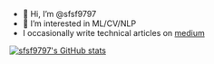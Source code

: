 - 👋 Hi, I’m @sfsf9797
- 👀 I’m interested in ML/CV/NLP
- I occasionally write technical articles on [medium](https://sekfook97.medium.com/)

<!---
sfsf9797/sfsf9797 is a ✨ special ✨ repository because its `README.md` (this file) appears on your GitHub profile.
You can click the Preview link to take a look at your changes.
--->
[![sfsf9797's GitHub stats](https://github-readme-stats.vercel.app/api?username=sfsf9797&include_all_commits=true)](https://github.com/sfsf9797/github-readme-stats)
